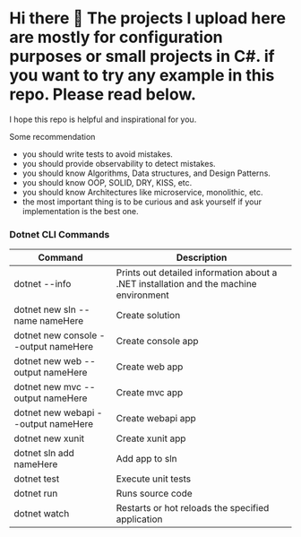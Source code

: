 # Hi there 👋 The projects I upload here are mostly for configuration purposes or small projects in C#. if you want to try any example in this repo. Please read below.

I hope this repo is helpful and inspirational for you.

Some recommendation
- you should write tests to avoid mistakes.
- you should provide observability to detect mistakes.
- you should know Algorithms, Data structures, and Design Patterns.
- you should know OOP, SOLID, DRY, KISS, etc.
- you should know Architectures like microservice, monolithic, etc.
- the most important thing is to be curious and ask yourself if your implementation is the best one.

### Dotnet CLI Commands

| Command                              | Description                                                                           |
| ------------------------------------ | ------------------------------------------------------------------------------------- |
| dotnet --info                        | Prints out detailed information about a .NET installation and the machine environment |
| dotnet new sln --name nameHere       | Create solution                                                                       |
| dotnet new console --output nameHere | Create console app                                                                    |
| dotnet new web --output nameHere     | Create web app                                                                        |
| dotnet new mvc --output nameHere     | Create mvc app                                                                        |
| dotnet new webapi --output nameHere  | Create webapi app                                                                     |
| dotnet new xunit                     | Create xunit app                                                                      |
| dotnet sln add nameHere              | Add app to sln                                                                        |
| dotnet test                          | Execute unit tests                                                                    |
| dotnet run                           | Runs source code                                                                      |
| dotnet watch                         | Restarts or hot reloads the specified application                                     |